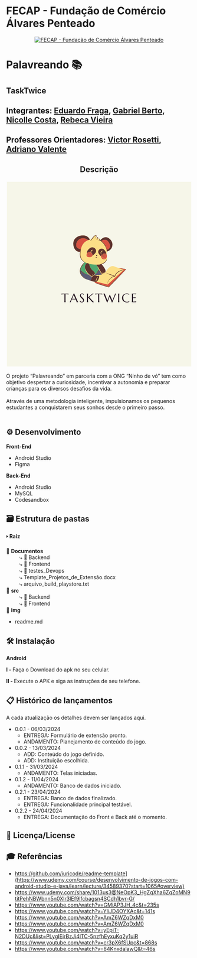 # FECAP - Fundação de Comércio Álvares Penteado

<p align="center">
<a href= "https://www.fecap.br/"><img src="https://encrypted-tbn0.gstatic.com/images?q=tbn:ANd9GcRhZPrRa89Kma0ZZogxm0pi-tCn_TLKeHGVxywp-LXAFGR3B1DPouAJYHgKZGV0XTEf4AE&usqp=CAU" alt="FECAP - Fundação de Comércio Álvares Penteado" border="0"></a>
</p>

# Palavreando 📚

## TaskTwice

## Integrantes: <a href="https://www.linkedin.com/in/eduardo-fraga-santos/">Eduardo Fraga</a>, <a href="https://www.linkedin.com/in/gabriel-berto-167475141/">Gabriel Berto</a>, <a href="https://www.linkedin.com/in/nicolle-costa-a85100211/">Nicolle Costa</a>, <a href="https://www.linkedin.com/in/rebeca-da-silva-vieira-850a83242/">Rebeca Vieira</a>

## Professores Orientadores: <a href="https://www.linkedin.com/in/victorbarq/">Victor Rosetti</a>, <a href="https://www.linkedin.com/in/adriano-valente-534576135/">Adriano Valente</a>

## <p align="center" > Descrição

<p align="center">
<img src="img/TaskTwice.png" border="0">
</p>


O projeto “Palavreando” em parceria com a ONG “Ninho de vó” tem como objetivo despertar a curiosidade, incentivar a autonomia e preparar crianças para os diversos desafios da vida.
<br><br>
Através de uma metodologia inteligente, impulsionamos os pequenos estudantes a conquistarem seus sonhos desde o primeiro passo.
<br><br>

## ⚙️ Desenvolvimento

<b> Front-End </b>
 
* Android Studio
* Figma

 <b> Back-End </b> 
* Android Studio
* MySQL
* Codesandbox


## 🗃 Estrutura de pastas

<b> 🢒 Raiz</b> <br>
 &emsp;<br>
📁 <b>Documentos</b><br>
  &emsp; &emsp; ⤷ 📁 Backend<br>
  &emsp; &emsp; ⤷ 📁 Frontend<br>
  &emsp; &emsp; ⤷ 📁 testes_Devops<br>
  &emsp; &emsp; ⤷ Template_Projetos_de_Extensão.docx<br>
  &emsp; &emsp; ⤷  arquivo_build_playstore.txt<br>
📁 <b>src</b><br>
  &emsp; &emsp; ⤷ 📁 Backend<br>
  &emsp; &emsp; ⤷ 📁 Frontend<br>
📁 <b>img</b><br>
 * readme.md<br>


## 🛠 Instalação

<b>Android</b>

<b>I - </b> Faça o Download do apk no seu celular.

<b>II - </b> Execute o APK e siga as instruções de seu telefone.


## 📋 Histórico de lançamentos

A cada atualização os detalhes devem ser lançados aqui.

* 0.0.1 - 06/03/2024
    * ENTREGA: Formulário de extensão pronto.
    * ANDAMENTO: Planejamento de conteúdo do jogo.
* 0.0.2 - 13/03/2024
    * ADD: Conteúdo do jogo definido.
    * ADD: Instituição escolhida.
* 0.1.1 - 31/03/2024
    * ANDAMENTO: Telas iniciadas.
* 0.1.2 - 11/04/2024
    * ANDAMENTO: Banco de dados iniciado.
* 0.2.1 - 23/04/2024
    * ENTREGA: Banco de dados finalizado.
    * ENTREGA: Funcionalidade principal testável.
* 0.2.2 - 24/04/2024
    * ENTREGA: Documentação do Front e Back até o momento. 

## 📃 Licença/License


## 🎓 Referências

* https://github.com/iuricode/readme-template](https://www.udemy.com/course/desenvolvimento-de-jogos-com-android-studio-e-java/learn/lecture/34589370?start=1065#overview)
* https://www.udemy.com/share/1013us3@NeOpK3_HgZqXha6ZqZoMN9titPehNBWbnn5n0Xlr3IEf9lfcbagsn4SCdh1bvr-G/
* https://www.youtube.com/watch?v=GMiAP3JH_4c&t=235s
* https://www.youtube.com/watch?v=YIiJD4OYXAc&t=141s
https://www.youtube.com/watch?v=AmZ6WZqDxM0
* https://www.youtube.com/watch?v=AmZ6WZqDxM0
* https://www.youtube.com/watch?v=yEpiT-N2DUc&list=PLygIEirBzJi4lTC-5nzfhEyxuKq2y1uiR
* https://www.youtube.com/watch?v=cr3pX6fSUpc&t=868s
* https://www.youtube.com/watch?v=84KnxdalawQ&t=46s

